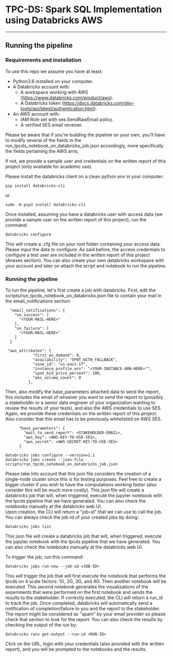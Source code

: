 # TPC-DS: Spark SQL Implementation using Databricks AWS
* * *
## Running the pipeline
### Requirements and installation

To use this repo we assume you have at least:
- Python3.6 installed on your computer.
- A Databricks account with:
  - A workspace working with AWS (https://www.databricks.com/product/aws).
  - A Databricks token (https://docs.databricks.com/dev-tools/api/latest/authentication.html).
- An AWS account with:
  - IAM Role set with ses:SendRawEmail policy.
  - A verified SES email receiver.

Please be aware that if you're building the pipeline on your own, you'll have to modify several of the fields in the 
run_tpcds_notebook_on_databricks_job.json accordingly, more specifically the fields pertaining the AWS arns, 

If not, we provide a sample user and credentials on the written report of this project (only available for academic use).

Please install the databricks client on a clean python env in your computer:

```
pip install databricks-cli
```
or
```
sudo -H pip3 install databricks-cli
```


Once installed, assuming you have a databricks user with access data 
(we provide a sample user on the written report of this project), run the command:

```
databricks configure
```

This will create a .cfg file on your root folder containing your access data. Please input the data to configure. As said before,
the access credentials to configure a test user are included in the written report of this project (Anexes section). 
You can also create your own databricks workspace with your account and later on attach the script and notebook to 
run the pipeline.

### Running the pipeline

To run the pipeline, let's first create a job with databricks. 
First, edit the scripts/run_tpcds_notebook_on_databricks.json file to contain your mail in the email_notifications section:

```
  "email_notifications": {
    "on_success": [
      "<YOUR-MAIL-HERE>"
    ],
    "on_failure": [
      "<YOUR-MAIL-HERE>"
    ]
  }
```

```
 "aws_attributes": {
            "first_on_demand": 0,
            "availability": "SPOT_WITH_FALLBACK",
            "zone_id": "us-east-1f",
            "instance_profile_arn": "<YOUR-INSTANCE-ARN-HERE>"",
            "spot_bid_price_percent": 100,
            "ebs_volume_count": 0
          },

```

Then, also modify the base_parameters attached data to send the report, this includes the email of whoever you want to 
send the report to (possibly a stakeholder or a senior data engineer of your organization wanting to review the results
of your tests), and also the AWS credentials to use SES. Again, we provide these credentials on the written report of this project.
Also consider that this email has to be previously whitelisted on AWS SES.
```
      "base_parameters": {
        "mail_to_send_report": <STAKEHOLDER-EMAIL>,
        "aws_key": <AWS-KEY-TO-USE-SES>,
        "aws_secret": <AWS-SECRET-KEY-TO-USE-SES>
      }
```

```
databricks jobs configure --version=2.1     
databricks jobs create --json-file scripts/run_tpcds_notebook_on_databricks_job.json
```
Please take into account that this json file considers the creation of a single-node cluster since this is for testing purposes.
Feel free to create a bigger cluster if you wish to have the computations working faster (also consider this will be much more costly).
This json file will create a databricks job that will, when triggered, execute the jupyter notebook
with the tpcds pipeline that we have generated. You can also check the notebooks manually at the databricks web UI.  
Upon creation, the CLI will return a "job-id" that we can use to call the job.
You can always check the job-id of your created jobs by doing:

```
databricks jobs list 
```

This json file will create a databricks job that will, when triggered, execute the jupyter notebook
with the tpcds pipeline that we have generated. You can also check the notebooks manually at the databricks web UI.

To trigger the job, run this command:

```
databricks jobs run-now --job-id <JOB-ID>
```

This will trigger the job that will first execute the notebook that performs the tpcds on 4 scale factors: 1G, 2G, 3G, and 4G.
Then another notebook will be executed. This second notebook generates the visualizations of the experiments that were performed on the
first notebook and sends the results to the stakeholder. If correctly executed, the CLI will return a run_id to track the job.
Once completed, databricks will automatically send a notification of completion/failure to you and the report to the stakeholder. 
The report might be considered as "spam" by your email provider so please check that section to look for the report.
You can also check the results by checking the output of the run by:

```
databricks runs get-output --run-id <RUN-ID>
```

Click on the URL, login with your credentials (also provided with the written report), and you will be prompted to the 
notebooks and the results.

